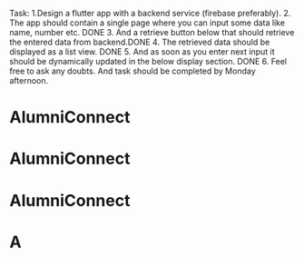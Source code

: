 Task:
1.Design a flutter app with a backend service (firebase preferably).
2. The app should contain a single page where you can input some data like name, number etc. DONE
3. And a retrieve button below that should retrieve the entered data from backend.DONE
4. The retrieved data should be displayed as a list view. DONE
5. And as soon as you enter next input it should be dynamically updated in the below display section. DONE
6. Feel free to ask any doubts. And task should be completed by Monday afternoon.
# AlumniConnect
# AlumniConnect
# AlumniConnect
# A

